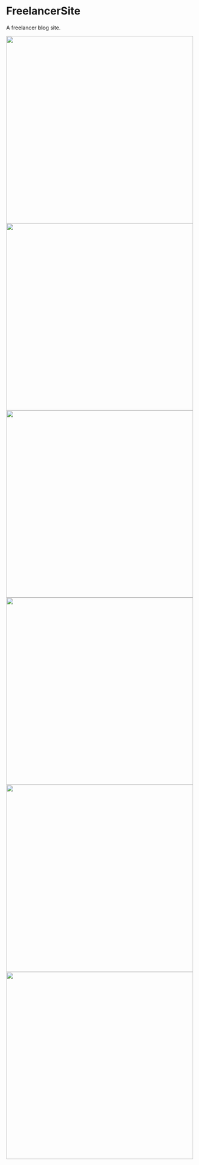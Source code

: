 # FreelancerSite
A freelancer blog  site.


<p float="left">
<img src="https://i.hizliresim.com/61m2iw0.jpg" width="500" />
<img src="https://i.hizliresim.com/3ix35qb.jpg" width="500" />
<img src="https://i.hizliresim.com/2jmpz6b.jpg" width="500" />
<img src="https://i.hizliresim.com/tnk8g4f.jpg" width="500" />
<img src="https://i.hizliresim.com/sbr4isz.jpg" width="500" />
<img src="
https://i.hizliresim.com/5u8fr49.jpg" width="500" />
</p>
